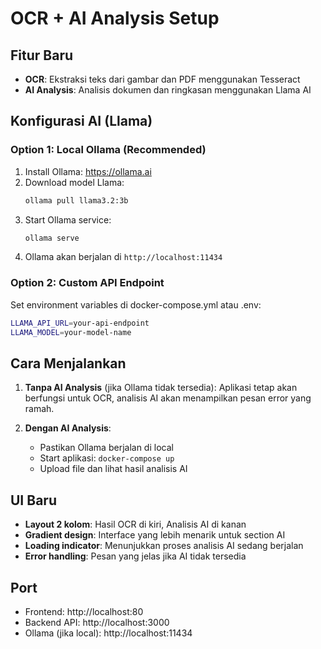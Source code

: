 # OCR + AI Analysis Setup

## Fitur Baru
- **OCR**: Ekstraksi teks dari gambar dan PDF menggunakan Tesseract
- **AI Analysis**: Analisis dokumen dan ringkasan menggunakan Llama AI

## Konfigurasi AI (Llama)

### Option 1: Local Ollama (Recommended)
1. Install Ollama: https://ollama.ai
2. Download model Llama:
   ```bash
   ollama pull llama3.2:3b
   ```
3. Start Ollama service:
   ```bash
   ollama serve
   ```
4. Ollama akan berjalan di `http://localhost:11434`

### Option 2: Custom API Endpoint
Set environment variables di docker-compose.yml atau .env:
```bash
LLAMA_API_URL=your-api-endpoint
LLAMA_MODEL=your-model-name
```

## Cara Menjalankan

1. **Tanpa AI Analysis** (jika Ollama tidak tersedia):
   Aplikasi tetap akan berfungsi untuk OCR, analisis AI akan menampilkan pesan error yang ramah.

2. **Dengan AI Analysis**:
   - Pastikan Ollama berjalan di local
   - Start aplikasi: `docker-compose up`
   - Upload file dan lihat hasil analisis AI

## UI Baru
- **Layout 2 kolom**: Hasil OCR di kiri, Analisis AI di kanan
- **Gradient design**: Interface yang lebih menarik untuk section AI
- **Loading indicator**: Menunjukkan proses analisis AI sedang berjalan
- **Error handling**: Pesan yang jelas jika AI tidak tersedia

## Port
- Frontend: http://localhost:80
- Backend API: http://localhost:3000
- Ollama (jika local): http://localhost:11434